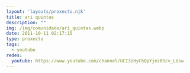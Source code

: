 ```yaml
---
layout: 'layouts/proxecto.njk'
title: ari quintas
description: ""
img: /img/comunidade/ari_quintas.webp
date: 2011-10-11 02:17:15
type: proxecto
tags:
  - youtube
redes:
  youtube: https://www.youtube.com/channel/UCI3zHyChQpYjez0Scv_LVsw
---
```

